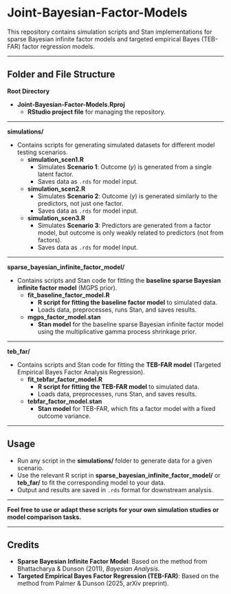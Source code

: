 # Joint-Bayesian-Factor-Models

This repository contains simulation scripts and Stan implementations for sparse Bayesian infinite factor models and targeted empirical Bayes (TEB-FAR) factor regression models.

---

## Folder and File Structure

**Root Directory**

- **Joint-Bayesian-Factor-Models.Rproj**
  - **RStudio project file** for managing the repository.

---

**simulations/**

- Contains scripts for generating simulated datasets for different model testing scenarios.
    - **simulation_scen1.R**
      - Simulates **Scenario 1**: Outcome (*y*) is generated from a single latent factor.
      - Saves data as `.rds` for model input.
    - **simulation_scen2.R**
      - Simulates **Scenario 2**: Outcome (*y*) is generated similarly to the predictors, not just one factor.
      - Saves data as `.rds` for model input.
    - **simulation_scen3.R**
      - Simulates **Scenario 3**: Predictors are generated from a factor model, but outcome is only weakly related to predictors (not from factors).
      - Saves data as `.rds` for model input.

---

**sparse_bayesian_infinite_factor_model/**

- Contains scripts and Stan code for fitting the **baseline sparse Bayesian infinite factor model** (MGPS prior).
    - **fit_baseline_factor_model.R**
      - **R script for fitting the baseline factor model** to simulated data.
      - Loads data, preprocesses, runs Stan, and saves results.
    - **mgps_factor_model.stan**
      - **Stan model** for the baseline sparse Bayesian infinite factor model using the multiplicative gamma process shrinkage prior.

---

**teb_far/**

- Contains scripts and Stan code for fitting the **TEB-FAR model** (Targeted Empirical Bayes Factor Analysis Regression).
    - **fit_tebfar_factor_model.R**
      - **R script for fitting the TEB-FAR model** to simulated data.
      - Loads data, preprocesses, runs Stan, and saves results.
    - **tebfar_factor_model.stan**
      - **Stan model** for TEB-FAR, which fits a factor model with a fixed outcome variance.

---

## Usage

- Run any script in the **simulations/** folder to generate data for a given scenario.
- Use the relevant R script in **sparse_bayesian_infinite_factor_model/** or **teb_far/** to fit the corresponding model to your data.
- Output and results are saved in `.rds` format for downstream analysis.

---

**Feel free to use or adapt these scripts for your own simulation studies or model comparison tasks.**


---

## Credits

- **Sparse Bayesian Infinite Factor Model**: Based on the method from Bhattacharya & Dunson (2011), *Bayesian Analysis*.
- **Targeted Empirical Bayes Factor Regression (TEB-FAR)**: Based on the method from Palmer & Dunson (2025, arXiv preprint).

